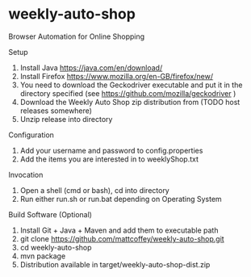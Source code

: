 weekly-auto-shop
================

Browser Automation for Online Shopping

Setup

1. Install Java https://java.com/en/download/
2. Install Firefox https://www.mozilla.org/en-GB/firefox/new/
3. You need to download the Geckodriver executable and put it in the directory specified (see https://github.com/mozilla/geckodriver )
4. Download the Weekly Auto Shop zip distribution from (TODO host releases somewhere)
5. Unzip release into directory


Configuration

1. Add your username and password to config.properties
2. Add the items you are interested in to weeklyShop.txt

Invocation

1. Open a shell (cmd or bash), cd into directory
2. Run either run.sh or run.bat depending on Operating System

Build Software (Optional)

1. Install Git + Java + Maven and add them to executable path
2. git clone https://github.com/mattcoffey/weekly-auto-shop.git
3. cd weekly-auto-shop
4. mvn package
5. Distribution available in target/weekly-auto-shop-dist.zip
